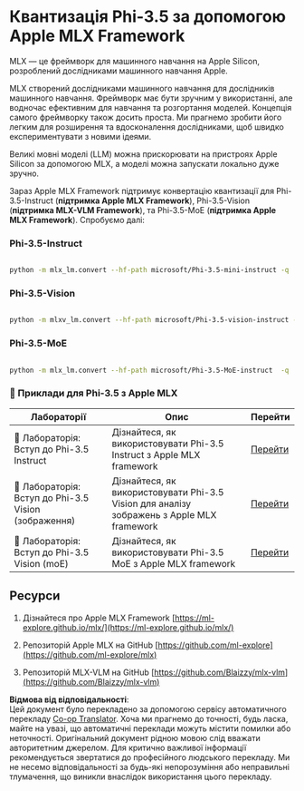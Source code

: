 <!--
CO_OP_TRANSLATOR_METADATA:
{
  "original_hash": "ec5e22bbded16acb7bdb9fa568ab5781",
  "translation_date": "2025-07-16T21:58:04+00:00",
  "source_file": "md/01.Introduction/04/UsingAppleMLXQuantifyingPhi.md",
  "language_code": "uk"
}
-->
# **Квантизація Phi-3.5 за допомогою Apple MLX Framework**

MLX — це фреймворк для машинного навчання на Apple Silicon, розроблений дослідниками машинного навчання Apple.

MLX створений дослідниками машинного навчання для дослідників машинного навчання. Фреймворк має бути зручним у використанні, але водночас ефективним для навчання та розгортання моделей. Концепція самого фреймворку також досить проста. Ми прагнемо зробити його легким для розширення та вдосконалення дослідниками, щоб швидко експериментувати з новими ідеями.

Великі мовні моделі (LLM) можна прискорювати на пристроях Apple Silicon за допомогою MLX, а моделі можна запускати локально дуже зручно.

Зараз Apple MLX Framework підтримує конвертацію квантизації для Phi-3.5-Instruct (**підтримка Apple MLX Framework**), Phi-3.5-Vision (**підтримка MLX-VLM Framework**), та Phi-3.5-MoE (**підтримка Apple MLX Framework**). Спробуємо далі:

### **Phi-3.5-Instruct**

```bash

python -m mlx_lm.convert --hf-path microsoft/Phi-3.5-mini-instruct -q

```

### **Phi-3.5-Vision**

```bash

python -m mlxv_lm.convert --hf-path microsoft/Phi-3.5-vision-instruct -q

```

### **Phi-3.5-MoE**

```bash

python -m mlx_lm.convert --hf-path microsoft/Phi-3.5-MoE-instruct  -q

```

### **🤖 Приклади для Phi-3.5 з Apple MLX**

| Лабораторії    | Опис | Перейти |
| -------- | ------- |  ------- |
| 🚀 Лабораторія: Вступ до Phi-3.5 Instruct  | Дізнайтеся, як використовувати Phi-3.5 Instruct з Apple MLX framework   |  [Перейти](../../../../../code/09.UpdateSamples/Aug/mlx-phi35-instruct.ipynb)    |
| 🚀 Лабораторія: Вступ до Phi-3.5 Vision (зображення) | Дізнайтеся, як використовувати Phi-3.5 Vision для аналізу зображень з Apple MLX framework     |  [Перейти](../../../../../code/09.UpdateSamples/Aug/mlx-phi35-vision.ipynb)    |
| 🚀 Лабораторія: Вступ до Phi-3.5 Vision (moE)   | Дізнайтеся, як використовувати Phi-3.5 MoE з Apple MLX framework  |  [Перейти](../../../../../code/09.UpdateSamples/Aug/mlx-phi35-moe.ipynb)    |

## **Ресурси**

1. Дізнайтеся про Apple MLX Framework [https://ml-explore.github.io/mlx/](https://ml-explore.github.io/mlx/)

2. Репозиторій Apple MLX на GitHub [https://github.com/ml-explore](https://github.com/ml-explore/mlx)

3. Репозиторій MLX-VLM на GitHub [https://github.com/Blaizzy/mlx-vlm](https://github.com/Blaizzy/mlx-vlm)

**Відмова від відповідальності**:  
Цей документ було перекладено за допомогою сервісу автоматичного перекладу [Co-op Translator](https://github.com/Azure/co-op-translator). Хоча ми прагнемо до точності, будь ласка, майте на увазі, що автоматичні переклади можуть містити помилки або неточності. Оригінальний документ рідною мовою слід вважати авторитетним джерелом. Для критично важливої інформації рекомендується звертатися до професійного людського перекладу. Ми не несемо відповідальності за будь-які непорозуміння або неправильні тлумачення, що виникли внаслідок використання цього перекладу.